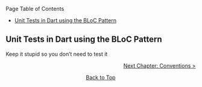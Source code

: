Page Table of Contents
- [Unit Tests in Dart using the BLoC Pattern](#unit-tests-in-dart-using-the-bloc-pattern)

## Unit Tests in Dart using the BLoC Pattern

Keep it stupid so you don’t need to test it

<p align="right"><a href="https://github.com/Fasust/flutter-guide/wiki/400-Conventions">Next Chapter: Conventions ></a></p>
<p align="center"><a href="#">Back to Top</a></center></p>